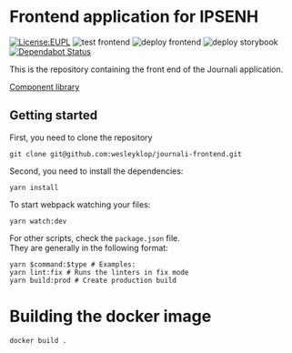 # Frontend application for IPSENH

[![License:EUPL](https://img.shields.io/badge/License-EUPLv.1.2-brightgreen.svg)](https://opensource.org/licenses/EUPL-1.2)
![test frontend](https://github.com/WesleyKlop/journali-frontend/workflows/test%20frontend/badge.svg)
![deploy frontend](https://github.com/WesleyKlop/journali-frontend/workflows/deploy%20frontend/badge.svg)
![deploy storybook](https://github.com/WesleyKlop/journali-frontend/workflows/deploy%20storybook/badge.svg)
[![Dependabot Status](https://api.dependabot.com/badges/status?host=github&repo=WesleyKlop/journali-frontend&identifier=251608610)](https://dependabot.com)

This is the repository containing the front end of the Journali application.

[Component library](https://wesleyklop.github.io/journali-frontend/)

## Getting started

First, you need to clone the repository

```shell script
git clone git@github.com:wesleyklop/journali-frontend.git
```

Second, you need to install the dependencies:

```shell script
yarn install
```

To start webpack watching your files:

```shell script
yarn watch:dev
```

For other scripts, check the `package.json` file.  
They are generally in the following format:

```shell script
yarn $command:$type # Examples:
yarn lint:fix # Runs the linters in fix mode
yarn build:prod # Create production build
```

# Building the docker image

```shell script
docker build .
```
